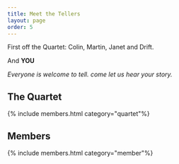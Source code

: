 ```yaml
---
title: Meet the Tellers
layout: page
order: 5
---
```


First off the Quartet: Colin, Martin, Janet and Drift.

And **YOU**

*Everyone is welcome to tell. come let us hear your story.*


<h2>The Quartet</h2>
{% include members.html category="quartet"%}

<h2>Members</h2>
{% include members.html category="member"%}
